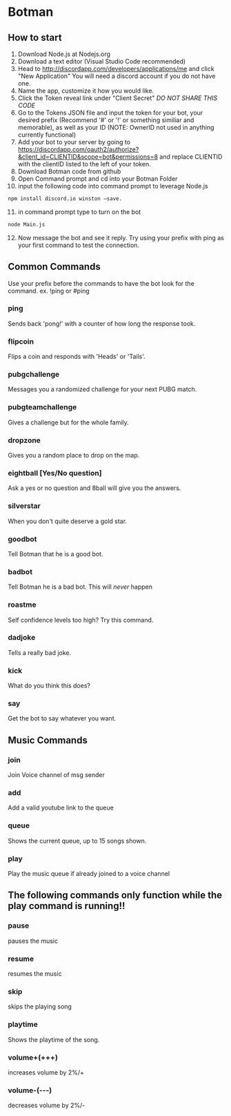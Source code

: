 
# Botman
## How to start
1. Download Node.js at Nodejs.org
2. Download a text editor (Visual Studio Code recommended)
3. Head to http://discordapp.com/developers/applications/me and click "New Application" You will need a discord account if you do not have one.
4. Name the app, customize it how you would like. 
5. Click the Token reveal link under "Client Secret" *DO NOT SHARE THIS CODE*
6. Go to the Tokens JSON file and input the token for your bot, your desired prefix (Recommend '#' or '!' or something similiar and memorable), as well as your ID (NOTE: OwnerID not used in anything currently functional)
7. Add your bot to your server by going to https://discordapp.com/oauth2/authorize?&client_id=CLIENTID&scope=bot&permissions=8 and replace CLIENTID with the clientID listed to the left of your token.
8. Download Botman code from github
9. Open Command prompt and cd into your Botman Folder
10. input the following code into command prompt to leverage Node.js
```bash
npm install discord.io winston –save.
```
11. in command prompt type to turn on the bot
```bash
node Main.js
```
12. Now message the bot and see it reply. Try using your prefix with ping as your first command to test the connection.
## Common Commands
Use your prefix before the commands to have the bot look for the command. 
ex. !ping or #ping
### ping 
Sends back 'pong!' with a counter of how long the response took.
### flipcoin 
Flips a coin and responds with 'Heads' or 'Tails'.
### pubgchallenge
Messages you a randomized challenge for your next PUBG match.
### pubgteamchallenge
Gives a challenge but for the whole family.
### dropzone
Gives you a random place to drop on the map.
### eightball [Yes/No question]
Ask a yes or no question and 8ball will give you the answers.
### silverstar
When you don\'t quite deserve a gold star.
### goodbot
Tell Botman that he is a good bot.
### badbot
Tell Botman he is a bad bot. This will *never* happen
### roastme
Self confidence levels too high? Try this command.
### dadjoke
Tells a really bad joke.
### kick
What do you think this does?
### say
Get the bot to say whatever you want.

## Music Commands

### join
Join Voice channel of msg sender
### add
Add a valid youtube link to the queue
### queue
Shows the current queue, up to 15 songs shown.
### play
Play the music queue if already joined to a voice channel
## The following commands only function while the play command is running!!
### pause
pauses the music
### resume
resumes the music
### skip
skips the playing song
### playtime
Shows the playtime of the song.
### volume+(+++)
increases volume by 2%/+
### volume-(---)
decreases volume by 2%/-